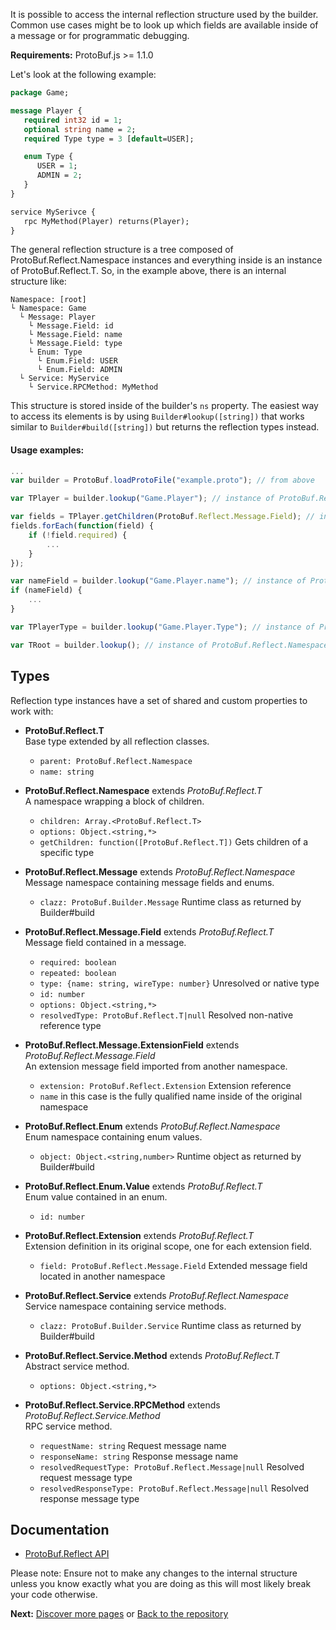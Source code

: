 It is possible to access the internal reflection structure used by the builder. Common use cases might be to look up which fields are available inside of a message or for programmatic debugging.

**Requirements:** ProtoBuf.js >= 1.1.0

Let's look at the following example:

```protobuf
package Game;

message Player {
   required int32 id = 1;
   optional string name = 2;
   required Type type = 3 [default=USER];

   enum Type {
      USER = 1;
      ADMIN = 2;
   }
}

service MySerivce {
   rpc MyMethod(Player) returns(Player);
}
```

The general reflection structure is a tree composed of ProtoBuf.Reflect.Namespace instances and everything inside is an instance of ProtoBuf.Reflect.T. So, in the example above, there is an internal structure like:

```text
Namespace: [root]
└ Namespace: Game
  └ Message: Player
    └ Message.Field: id
    └ Message.Field: name
    └ Message.Field: type
    └ Enum: Type
      └ Enum.Field: USER
      └ Enum.Field: ADMIN 
  └ Service: MyService
    └ Service.RPCMethod: MyMethod
```

This structure is stored inside of the builder's `ns` property. The easiest way to access its elements is by using `Builder#lookup([string])` that works similar to `Builder#build([string])` but returns the reflection types instead.

#### Usage examples:

```js
...
var builder = ProtoBuf.loadProtoFile("example.proto"); // from above

var TPlayer = builder.lookup("Game.Player"); // instance of ProtoBuf.Reflect.Message

var fields = TPlayer.getChildren(ProtoBuf.Reflect.Message.Field); // instances of ProtoBuf.Reflect.Message.Field
fields.forEach(function(field) {
    if (!field.required) {
        ...
    }
});

var nameField = builder.lookup("Game.Player.name"); // instance of ProtoBuf.Reflect.Message.Field
if (nameField) {
    ...
}

var TPlayerType = builder.lookup("Game.Player.Type"); // instance of ProtoBuf.Relect.Enum

var TRoot = builder.lookup(); // instance of ProtoBuf.Reflect.Namespace
```

Types
-----
Reflection type instances have a set of shared and custom properties to work with:

* **ProtoBuf.Reflect.T**  
  Base type extended by all reflection classes.
  * `parent: ProtoBuf.Reflect.Namespace`
  * `name: string`

* **ProtoBuf.Reflect.Namespace** extends *ProtoBuf.Reflect.T*  
  A namespace wrapping a block of children.
  * `children: Array.<ProtoBuf.Reflect.T>`
  * `options: Object.<string,*>`
  * `getChildren: function([ProtoBuf.Reflect.T])` Gets children of a specific type

* **ProtoBuf.Reflect.Message** extends *ProtoBuf.Reflect.Namespace*  
  Message namespace containing message fields and enums.
  * `clazz: ProtoBuf.Builder.Message` Runtime class as returned by Builder#build

* **ProtoBuf.Reflect.Message.Field** extends *ProtoBuf.Reflect.T*  
  Message field contained in a message.
  * `required: boolean`
  * `repeated: boolean`
  * `type: {name: string, wireType: number}` Unresolved or native type
  * `id: number`
  * `options: Object.<string,*>`
  * `resolvedType: ProtoBuf.Reflect.T|null` Resolved non-native reference type

* **ProtoBuf.Reflect.Message.ExtensionField** extends *ProtoBuf.Reflect.Message.Field*  
  An extension message field imported from another namespace.
  * `extension: ProtoBuf.Reflect.Extension` Extension reference
  * `name` in this case is the fully qualified name inside of the original namespace

* **ProtoBuf.Reflect.Enum** extends *ProtoBuf.Reflect.Namespace*  
  Enum namespace containing enum values.
  * `object: Object.<string,number>` Runtime object as returned by Builder#build

* **ProtoBuf.Reflect.Enum.Value** extends *ProtoBuf.Reflect.T*  
  Enum value contained in an enum.
  * `id: number`

* **ProtoBuf.Reflect.Extension** extends *ProtoBuf.Reflect.T*  
  Extension definition in its original scope, one for each extension field.
  * `field: ProtoBuf.Reflect.Message.Field` Extended message field located in another namespace

* **ProtoBuf.Reflect.Service** extends *ProtoBuf.Reflect.Namespace*  
  Service namespace containing service methods.  
  * `clazz: ProtoBuf.Builder.Service` Runtime class as returned by Builder#build

* **ProtoBuf.Reflect.Service.Method** extends *ProtoBuf.Reflect.T*  
  Abstract service method.
  * `options: Object.<string,*>`

* **ProtoBuf.Reflect.Service.RPCMethod** extends *ProtoBuf.Reflect.Service.Method*  
  RPC service method.
  * `requestName: string` Request message name
  * `responseName: string` Response message name
  * `resolvedRequestType: ProtoBuf.Reflect.Message|null` Resolved request message type
  * `resolvedResponseType: ProtoBuf.Reflect.Message|null` Resolved response message type

Documentation
-------------
* [ProtoBuf.Reflect API](http://htmlpreview.github.io/?http://raw.github.com/dcodeIO/ProtoBuf.js/master/docs/ProtoBuf.Reflect.html)

Please note: Ensure not to make any changes to the internal structure unless you know exactly what you are doing as this will most likely break your code otherwise.

**Next:** [Discover more pages](https://github.com/dcodeIO/ProtoBuf.js/wiki/_pages) or [Back to the repository](https://github.com/dcodeIO/ProtoBuf.js)